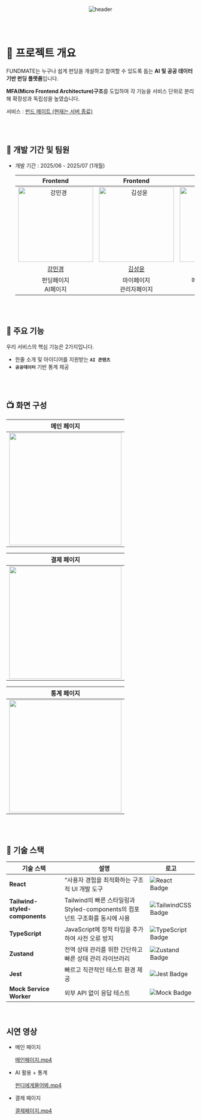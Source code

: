 <div align="center">

![header](https://capsule-render.vercel.app/api?type=waving&color=e6e6fa&text=%20🤖Fundmate&animation=twinkling&fontSize=70&fontAlignY=40&fontAlign=50&height=250)



</div>


<br/>
<br/>

# 🎯 프로젝트 개요

FUNDMATE는 누구나 쉽게 펀딩을 개설하고 참여할 수 있도록 돕는 **AI 및 공공 데이터 기반 펀딩 플랫폼**입니다.

**MFA(Micro Frontend Architecture)구조**를 도입하여
각 기능을 서비스 단위로 분리해 확장성과 독립성을 높였습니다.

서비스 : <a href="https://www.fundmates.shop/" target="_blank">펀드 메이트 (현재는 서버 종료)</a>

<br/>
<br/>

## 👥 개발 기간 및 팀원

- 개발 기간 : 2025/06 - 2025/07 (1개월)

  |                                          Frontend                                           |                                          Frontend                                          |                                          Frontend                                          |                                          Frontend                                           |
  | :-----------------------------------------------------------------------------------------: | :----------------------------------------------------------------------------------------: | :----------------------------------------------------------------------------------------: | :-----------------------------------------------------------------------------------------: |
  | <img src="https://avatars.githubusercontent.com/u/109705781?v=4" width=200px alt="강민경"/> | <img src="https://avatars.githubusercontent.com/u/86221268?v=4" width=200px alt="김성윤"/> | <img src="https://avatars.githubusercontent.com/u/86095931?v=4" width=200px alt="김태진"/> | <img src="https://avatars.githubusercontent.com/u/127464935?v=4" width=200px alt="김남빈"/> |
  |                         [강민경](https://github.com/mingyeong0210)                          |                           [김성윤](https://github.com/tjddbs531)                           |                           [김태진](https://github.com/crossbat)                            |                           [김남빈](https://github.com/kimnambin)                            |
  |                                   펀딩페이지<br>AI페이지                                    |                                 마이페이지<br>관리자페이지                                 |                             메인페이지 & 로그인<br>통계페이지                              |                                         결제페이지                                          |

<br/>
<br/>

## 📜 주요 기능

우리 서비스의 핵심 기능은 2가지입니다.

- 한줄 소개 및 아이디어를 지원받는 **`AI 콘텐츠`**
- **`공공데이터`** 기반 통계 제공

<br/>
<br/>

## 📺 화면 구성

|                                                                                                                                                                             메인 페이지                                                                                                                                                                              |
| :------------------------------------------------------------------------------------------------------------------------------------------------------------------------------------------------------------------------------------------------------------------------------------------------------------------------------------------------------------------: |
| <img width="300px" src="https://file.notion.so/f/f/74ada54e-e835-4d89-8091-d7b1b5b77968/659f97ce-f591-4ae2-970a-5d227e42931a/image_(1).png?table=block&id=241d9d07-eb6f-801f-adac-f5638d501237&spaceId=74ada54e-e835-4d89-8091-d7b1b5b77968&expirationTimestamp=1754661600000&signature=02Ol0_P9i2T7l3UdxWZWVebpye6KT9wD0MBkOo062zc&downloadName=image+%281%29.png"> |

|                                                                                                                                                                       결제 페이지                                                                                                                                                                        |
| :------------------------------------------------------------------------------------------------------------------------------------------------------------------------------------------------------------------------------------------------------------------------------------------------------------------------------------------------------: |
| <img width="300px" src="https://file.notion.so/f/f/74ada54e-e835-4d89-8091-d7b1b5b77968/e5ec58d1-faf4-4eb8-a7d9-e24f99071665/image.png?table=block&id=241d9d07-eb6f-8089-baa2-c505104891ef&spaceId=74ada54e-e835-4d89-8091-d7b1b5b77968&expirationTimestamp=1754661600000&signature=F8JeSmIv6KGVYmoqKJsJ0nyLYnOZYx4RmHwgGLV01z8&downloadName=image.png"> |

|                                                                                                                                                                                                                통계 페이지                                                                                                                                                                                                                 |
| :----------------------------------------------------------------------------------------------------------------------------------------------------------------------------------------------------------------------------------------------------------------------------------------------------------------------------------------------------------------------------------------------------------------------------------------: |
| <img width="300px" src="https://file.notion.so/f/f/74ada54e-e835-4d89-8091-d7b1b5b77968/a54997e1-383d-4414-9859-cf790a615122/463948434-a3489ad3-3b0f-421f-a8ac-ba3d993c07a8.png?table=block&id=241d9d07-eb6f-800e-9319-c86483072e60&spaceId=74ada54e-e835-4d89-8091-d7b1b5b77968&expirationTimestamp=1754661600000&signature=guveasflSLT7w_uicGQUnLhhYatEteBrow3cg-ZyNeE&downloadName=463948434-a3489ad3-3b0f-421f-a8ac-ba3d993c07a8.png"> |

<br/>
<br/>

## 🔬 기술 스택

| 기술 스택                      | 설명                                                                         | 로고                                                                                                                        |
| ------------------------------ | ---------------------------------------------------------------------------- | --------------------------------------------------------------------------------------------------------------------------- |
| **React**                      | “사용자 경험을 최적화하는 구조적 UI 개발 도구                                | ![React Badge](https://img.shields.io/badge/React-20232A?style=for-the-badge&logo=react&logoColor=61DAFB)                   |
| **Tailwind-styled-components** | Tailwind의 빠른 스타일링과 Styled-components의 컴포넌트 구조화를 동시에 사용 | ![TailwindCSS Badge](https://img.shields.io/badge/TailwindCSS-38B2AC?style=for-the-badge&logo=tailwind-css&logoColor=white) |
| **TypeScript**                 | JavaScript에 정적 타입을 추가하여 사전 오류 방지                             | ![TypeScript Badge](https://img.shields.io/badge/TypeScript-007ACC?style=for-the-badge&logo=typescript&logoColor=white)     |
| **Zustand**                    | 전역 상태 관리를 위한 간단하고 빠른 상태 관리 라이브러리                     | ![Zustand Badge](https://img.shields.io/badge/Zustand-000000?style=for-the-badge&logo=zustand&logoColor=white)              |
| **Jest**                       | 빠르고 직관적인 테스트 환경 제공                                             | ![Jest Badge](https://img.shields.io/badge/Jest-C21325?style=for-the-badge&logo=jest&logoColor=white)                       |
| **Mock Service Worker**        | 외부 API 없이 응답 테스트                                                    | ![Mock Badge](https://img.shields.io/badge/MSW-FB542B?style=for-the-badge&logo=msw&logoColor=white)                         |

<br/>

## 시연 영상

- 메인 페이지

  [메인페이지.mp4](./video/메인페이지.mp4)

- AI 활용 + 통계

  [펀디에게물어봐.mp4](./video/펀디에게물어봐.mp4)

- 결제 페이지

  [결제페이지.mp4](./video/결제페이지.mp4)
